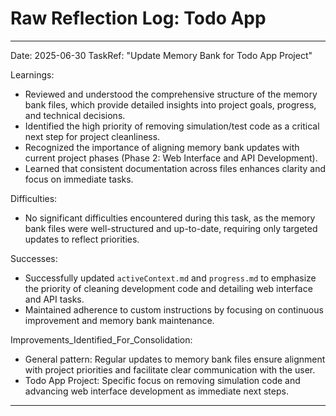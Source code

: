 # Raw Reflection Log: Todo App

---
Date: 2025-06-30
TaskRef: "Update Memory Bank for Todo App Project"

Learnings:

- Reviewed and understood the comprehensive structure of the memory bank files, which provide detailed insights into project goals, progress, and technical decisions.
- Identified the high priority of removing simulation/test code as a critical next step for project cleanliness.
- Recognized the importance of aligning memory bank updates with current project phases (Phase 2: Web Interface and API Development).
- Learned that consistent documentation across files enhances clarity and focus on immediate tasks.

Difficulties:

- No significant difficulties encountered during this task, as the memory bank files were well-structured and up-to-date, requiring only targeted updates to reflect priorities.

Successes:

- Successfully updated `activeContext.md` and `progress.md` to emphasize the priority of cleaning development code and detailing web interface and API tasks.
- Maintained adherence to custom instructions by focusing on continuous improvement and memory bank maintenance.

Improvements_Identified_For_Consolidation:

- General pattern: Regular updates to memory bank files ensure alignment with project priorities and facilitate clear communication with the user.
- Todo App Project: Specific focus on removing simulation code and advancing web interface development as immediate next steps.

---
